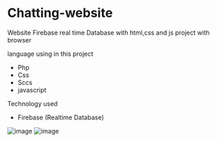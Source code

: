 # Chatting-website
Website Firebase real time Database with html,css and js project with browser 


language using in this project

* Php 
* Css 
* Sccs
* javascript

Technology used 

* Firebase (Realtime Database) 

![image](https://user-images.githubusercontent.com/45158663/147541648-2881a746-e3ae-4c19-b9ff-737ae77241d7.png)
![image](https://user-images.githubusercontent.com/45158663/147542111-29c0f6c5-b326-407e-b510-36d3fff147ef.png)

